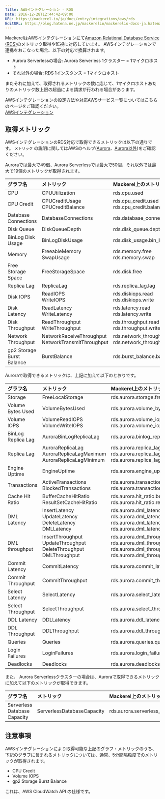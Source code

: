 ```yaml
---
Title: AWSインテグレーション - RDS
Date: 2016-12-28T12:44:42+09:00
URL: https://mackerel.io/ja/docs/entry/integrations/aws/rds
EditURL: https://blog.hatena.ne.jp/mackerelio/mackerelio-docs-ja.hatenablog.mackerel.io/atom/entry/10328749687201712775
---
```


MackerelはAWSインテグレーションにて<a href="https://aws.amazon.com/rds/" target="_blank">Amazon Relational Database Service (RDS)</a>のメトリック取得や監視に対応しています。
AWSインテグレーションで連携をおこなった場合、以下の対応で換算されます。

- Aurora Serverlessの場合: Aurora Serverless 1クラスター = 1マイクロホスト
- それ以外の場合: RDS 1インスタンス = 1マイクロホスト

またそれに加えて、取得されるメトリックの数に応じて、1マイクロホストあたりのメトリック数上限の超過による請求が行われる場合があります。

AWSインテグレーションの設定方法や対応AWSサービス一覧についてはこちらのページをご確認ください。<br>
<a href="https://mackerel.io/ja/docs/entry/integrations/aws">AWSインテグレーション</a>

## 取得メトリック
AWSインテグレーションのRDS対応で取得できるメトリックは以下の通りです。 `メトリック` の説明に関してはAWSのヘルプ(<a href="https://docs.aws.amazon.com/ja_jp/AmazonRDS/latest/AuroraUserGuide/Aurora.Monitoring.html" target="_blank">Aurora</a>、<a href="https://docs.aws.amazon.com/ja_jp/AmazonRDS/latest/UserGuide/MonitoringOverview.html" target="_blank">Aurora以外</a>)をご確認ください。

Auroraでは最大で49個、Aurora Serverlessでは最大で50個、それ以外では最大で19個のメトリックが取得されます。

|グラフ名|メトリック|Mackerel上のメトリック名|単位|Statistics|
|:---|:---|:---|:---|:---|
|CPU|CPUUtilization|rds.cpu.used|percentage|Average|
|CPU Credit|CPUCreditUsage<br>CPUCreditBalance|rds.cpu_credit.used<br>rds.cpu_credit.balance|integer|Average|
|Database Connections|DatabaseConnections|rds.database_connections.used|float|Average|
|Disk Queue|DiskQueueDepth|rds.disk_queue.depth|float|Average|
|BinLog Disk Usage|BinLogDiskUsage|rds.disk_usage.bin_log|bytes|Average|
|Memory|FreeableMemory<br>SwapUsage|rds.memory.free<br>rds.memory.swap|bytes|Average|
|Free Storage Space|FreeStorageSpace|rds.disk.free|bytes|Average|
|Replica Lag|ReplicaLag|rds.replica_lag.lag|float|Average|
|Disk IOPS|ReadIOPS<br>WriteIOPS|rds.diskiops.read<br>rds.diskiops.write|iops|Average|
|Disk Latency|ReadLatency<br>WriteLatency|rds.latency.read<br>rds.latency.write|float|Average|
|Disk Throughput|ReadThroughput<br>WriteThroughput|rds.throughput.read<br>rds.throughput.write|bytes/sec|Average|
|Network Throughput|NetworkReceiveThroughput<br>NetworkTransmitThroughput|rds.network_throughput.read<br>rds.network_throughput.transmit|bytes/sec|Average|
|gp2 Storage Burst Balance|BurstBalance|rds.burst_balance.balance|percentage|Average|

Auroraで取得できるメトリックは、上記に加えて以下のとおりです。

|グラフ名|メトリック|Mackerel上のメトリック名|単位|Statistics|
|:---|:---|:---|:---|:---|
|Storage|FreeLocalStorage|rds.aurora.storage.free|bytes|Average|
|Volume Bytes Used|VolumeBytesUsed|rds.aurora.volume_bytes_used.used|bytes|Average|
|Volume IOPS|VolumeReadIOPS<br>VolumeWriteIOPS|rds.aurora.volume_iops.read<br>rds.aurora.volume_iops.write|iops|Average|
|BinLog Replica Lag|AuroraBinLogReplicaLag|rds.aurora.binlog_replica_lag.lag|float|Average|
|Replica Lag|AuroraReplicaLag<br>AuroraReplicaLagMaximum<br>AuroraReplicaLagMinimum|rds.aurora.replica_lag.lag<br>rds.aurora.replica_lag.max_lag<br>rds.aurora.replica_lag.min_lag|float|Average|
|Engine Uptime|EngineUptime|rds.aurora.engine_uptime.uptime|float|Average|
|Transactions|ActiveTransactions<br>BlockedTransactions|rds.aurora.transactions.active<br>rds.aurora.transactions.blocked|float|Average|
|Cache Hit Ratio|BufferCacheHitRatio<br>ResultSetCacheHitRatio|rds.aurora.hit_ratio.buffer<br>rds.aurora.hit_ratio.result_set|percentage|Average|
|DML Latency|InsertLatency<br>UpdateLatency<br>DeleteLatency<br>DMLLatency|rds.aurora.dml_latency.insert<br>rds.aurora.dml_latency.update<br>rds.aurora.dml_latency.delete<br>rds.aurora.dml_latency.dml|float|Average|
|DML throughput|InsertThroughput<br>UpdateThroughput<br>DeleteThroughput<br>DMLThroughput|rds.aurora.dml_throughput.insert<br>rds.aurora.dml_throughput.update<br>rds.aurora.dml_throughput.delete<br>rds.aurora.dml_throughput.dml|float|Average|
|Commit Latency|CommitLatency|rds.aurora.commit_latency.commit|float|Average|
|Commit Throughput|CommitThroughput|rds.aurora.commit_throughput.commit|float|Average|
|Select Latency|SelectLatency|rds.aurora.select_latency.select|float|Average|
|Select Throughput|SelectThroughput|rds.aurora.select_throughput.select|float|Average|
|DDL Latency|DDLLatency|rds.aurora.ddl_latency.ddl|float|Average|
|DDL Throughput|DDLThroughput|rds.aurora.ddl_throughput.ddl|float|Average|
|Queries|Queries|rds.aurora.queries.queries|float|Average|
|Login Failures|LoginFailures|rds.aurora.login_failures.failures|float|Average|
|Deadlocks|Deadlocks|rds.aurora.deadlocks.deadlocks|float|Average|

また、 Aurora Serverlessクラスターの場合は、Auroraで取得できるメトリックに加えて以下のメトリックが取得できます。

|グラフ名|メトリック|Mackerel上のメトリック名|単位|Statistics|
|:---|:---|:---|:---|:---|
|Serverless Database Capacity|ServerlessDatabaseCapacity|rds.aurora.serverless_database_capacity.capacity|integer|Average|

<h2 id="notes">注意事項</h2>

AWSインテグレーションにより取得可能な上記のグラフ・メトリックのうち、下記のグラフに含まれるメトリックについては、通常、5分間隔粒度でのメトリックが取得されます。

* CPU Credit
* Volume IOPS
* gp2 Storage Burst Balance

これは、AWS CloudWatch API の仕様です。
